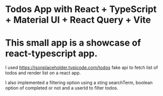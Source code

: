 <!-- @format -->

# Todos App with React + TypeScript + Material UI + React Query + Vite

# This small app is a showcase of react-typescript app.

I used https://jsonplaceholder.typicode.com/todos fake api to fetch list of todos and render list on a react app.

I also implemented a filtering option using a sting searchTerm, boolean option of completed or not and a userId to filter todos.

